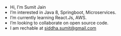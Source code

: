 - Hi, I’m Sumit Jain
- I’m interested in Java 8, Springboot, Microservices.
- I’m currently learning React.Js, AWS.
- I’m looking to collaborate on open source code.
- I am rechable at siddha.sumit@gmail.com

<!---
siddha-sumit/siddha-sumit is a ✨ special ✨ repository because its `README.md` (this file) appears on your GitHub profile.
You can click the Preview link to take a look at your changes.
--->
